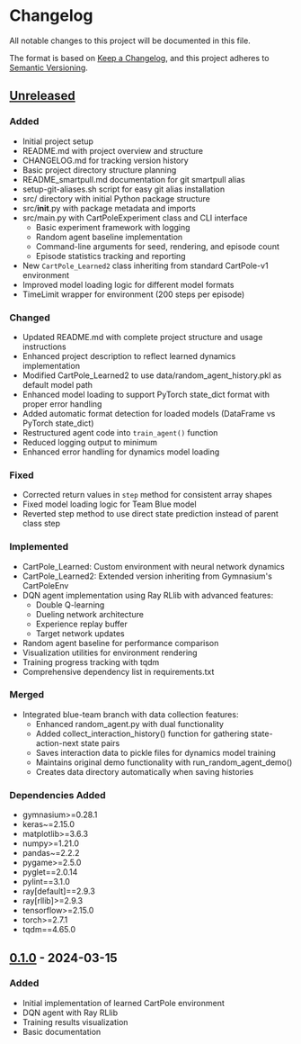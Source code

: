 # Changelog

All notable changes to this project will be documented in this file.

The format is based on [Keep a Changelog](https://keepachangelog.com/en/1.0.0/),
and this project adheres to [Semantic Versioning](https://semver.org/spec/v2.0.0.html).

## [Unreleased]

### Added
- Initial project setup
- README.md with project overview and structure
- CHANGELOG.md for tracking version history
- Basic project directory structure planning
- README_smartpull.md documentation for git smartpull alias
- setup-git-aliases.sh script for easy git alias installation
- src/ directory with initial Python package structure
- src/__init__.py with package metadata and imports
- src/main.py with CartPoleExperiment class and CLI interface
  - Basic experiment framework with logging
  - Random agent baseline implementation
  - Command-line arguments for seed, rendering, and episode count
  - Episode statistics tracking and reporting
- New `CartPole_Learned2` class inheriting from standard CartPole-v1 environment
- Improved model loading logic for different model formats
- TimeLimit wrapper for environment (200 steps per episode)

### Changed
- Updated README.md with complete project structure and usage instructions
- Enhanced project description to reflect learned dynamics implementation
- Modified CartPole_Learned2 to use data/random_agent_history.pkl as default model path
- Enhanced model loading to support PyTorch state_dict format with proper error handling
- Added automatic format detection for loaded models (DataFrame vs PyTorch state_dict)
- Restructured agent code into `train_agent()` function
- Reduced logging output to minimum
- Enhanced error handling for dynamics model loading

### Fixed
- Corrected return values in `step` method for consistent array shapes
- Fixed model loading logic for Team Blue model
- Reverted step method to use direct state prediction instead of parent class step

### Implemented
- CartPole_Learned: Custom environment with neural network dynamics
- CartPole_Learned2: Extended version inheriting from Gymnasium's CartPoleEnv
- DQN agent implementation using Ray RLlib with advanced features:
  - Double Q-learning
  - Dueling network architecture
  - Experience replay buffer
  - Target network updates
- Random agent baseline for performance comparison
- Visualization utilities for environment rendering
- Training progress tracking with tqdm
- Comprehensive dependency list in requirements.txt

### Merged
- Integrated blue-team branch with data collection features:
  - Enhanced random_agent.py with dual functionality
  - Added collect_interaction_history() function for gathering state-action-next state pairs
  - Saves interaction data to pickle files for dynamics model training
  - Maintains original demo functionality with run_random_agent_demo()
  - Creates data directory automatically when saving histories

### Dependencies Added
- gymnasium>=0.28.1
- keras~=2.15.0
- matplotlib>=3.6.3
- numpy>=1.21.0
- pandas~=2.2.2
- pygame>=2.5.0
- pyglet==2.0.14
- pylint==3.1.0
- ray[default]==2.9.3
- ray[rllib]>=2.9.3
- tensorflow>=2.15.0
- torch>=2.7.1
- tqdm==4.65.0

## [0.1.0] - 2024-03-15

### Added
- Initial implementation of learned CartPole environment
- DQN agent with Ray RLlib
- Training results visualization
- Basic documentation

[Unreleased]: https://github.com/yourusername/rl_with_nima/compare/v0.1.0...HEAD
[0.1.0]: https://github.com/yourusername/rl_with_nima/releases/tag/v0.1.0